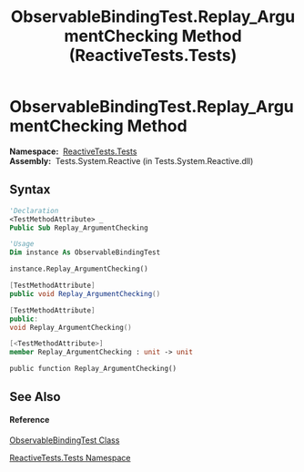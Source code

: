 ﻿---
title: ObservableBindingTest.Replay_ArgumentChecking Method  (ReactiveTests.Tests)
TOCTitle: Replay_ArgumentChecking Method
ms:assetid: M:ReactiveTests.Tests.ObservableBindingTest.Replay_ArgumentChecking
ms:mtpsurl: https://msdn.microsoft.com/en-us/library/reactivetests.tests.observablebindingtest.replay_argumentchecking(v=VS.103)
ms:contentKeyID: 36620279
ms.date: 06/28/2011
mtps_version: v=VS.103
f1_keywords:
- ReactiveTests.Tests.ObservableBindingTest.Replay_ArgumentChecking
dev_langs:
- CSharp
- JScript
- VB
- FSharp
- c++
---

# ObservableBindingTest.Replay\_ArgumentChecking Method

**Namespace:**  [ReactiveTests.Tests](hh289046\(v=vs.103\).md)  
**Assembly:**  Tests.System.Reactive (in Tests.System.Reactive.dll)

## Syntax

``` vb
'Declaration
<TestMethodAttribute> _
Public Sub Replay_ArgumentChecking
```

``` vb
'Usage
Dim instance As ObservableBindingTest

instance.Replay_ArgumentChecking()
```

``` csharp
[TestMethodAttribute]
public void Replay_ArgumentChecking()
```

``` c++
[TestMethodAttribute]
public:
void Replay_ArgumentChecking()
```

``` fsharp
[<TestMethodAttribute>]
member Replay_ArgumentChecking : unit -> unit 
```

``` jscript
public function Replay_ArgumentChecking()
```

## See Also

#### Reference

[ObservableBindingTest Class](hh303616\(v=vs.103\).md)

[ReactiveTests.Tests Namespace](hh289046\(v=vs.103\).md)

